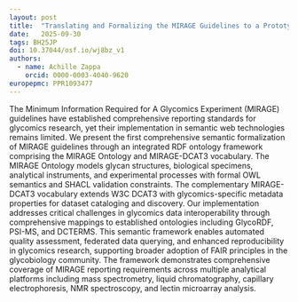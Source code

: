 ```yaml
---
layout: post
title:  "Translating and Formalizing the MIRAGE Guidelines to a Prototype MIRAGE Ontology and DCAT3 Extension Vocabulary for Glycomics Data Management"
date:   2025-09-30
tags: BH25JP
doi: 10.37044/osf.io/wj8bz_v1
authors:
  - name: Achille Zappa
    orcid: 0000-0003-4040-9620
europepmc: PPR1093477
---
```


The Minimum Information Required for A Glycomics Experiment (MIRAGE) guidelines have
established comprehensive reporting standards for glycomics research, yet their implementation
in semantic web technologies remains limited. We present the first comprehensive semantic
formalization of MIRAGE guidelines through an integrated RDF ontology framework comprising
the MIRAGE Ontology and MIRAGE-DCAT3 vocabulary. The MIRAGE Ontology
models glycan structures, biological specimens, analytical instruments, and experimental
processes with formal OWL semantics and SHACL validation constraints. The complementary
MIRAGE-DCAT3 vocabulary extends W3C DCAT3 with glycomics-specific metadata properties
for dataset cataloging and discovery. Our implementation addresses critical challenges in
glycomics data interoperability through comprehensive mappings to established ontologies
including GlycoRDF, PSI-MS, and DCTERMS. This semantic framework enables automated
quality assessment, federated data querying, and enhanced reproducibility in glycomics research,
supporting broader adoption of FAIR principles in the glycobiology community. The
framework demonstrates comprehensive coverage of MIRAGE reporting requirements across
multiple analytical platforms including mass spectrometry, liquid chromatography, capillary
electrophoresis, NMR spectroscopy, and lectin microarray analysis.
